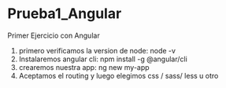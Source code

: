 # Prueba1_Angular
Primer Ejercicio con Angular 
1. primero verificamos la version de node: node -v
2. Instalaremos angular cli: npm install -g @angular/cli
3. crearemos nuestra app: ng new my-app
4. Aceptamos el routing y luego elegimos css / sass/ less u otro